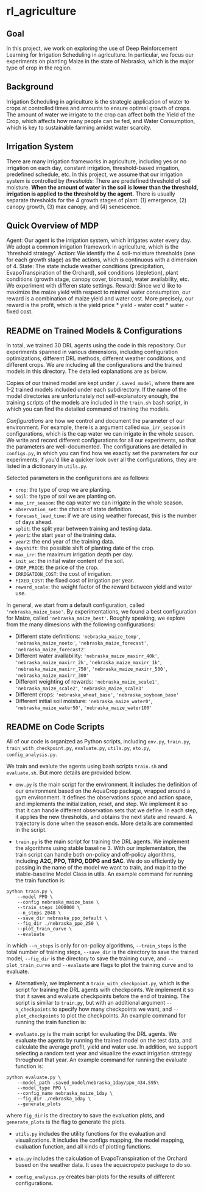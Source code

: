 # rl_agriculture

## Goal 
In this project, we work on exploring the use of Deep Reinforcement Learning for Irrigation Scheduling in agriculture. In particular, we focus our experiments on planting Maize in the state of Nebraska, which is the major type of crop in the region. 

## Background 
Irrigation Scheduling in agriculture is the strategic application of water to crops at controlled times and amounts to ensure optimal growth of crops. The amount of water we irrigate to the crop can affect both the Yield of the Crop, which affects how many people can be fed, and Water Consumption, which is key to sustainable farming amidst water scarcity. 

## Irrigation System  
There are many irrigation frameworks in agriculture, including yes or no irrigation on each day, constant irrigation, threshold-based irrigation, predefined schedule, etc. In this project, we assume that our irrigation system is controlled by *thresholds*: There are predefined threshold of soil moisture. **When the amount of water in the soil is lower than the threshold, irrigation is applied to the threshold by the agent.** There is usually separate thresholds for the 4 growth stages of plant: (1) emergence, (2) canopy growth, (3) max canopy, and (4) senescence. 

## Quick Overview of MDP 
Agent: Our agent is the irrigation system, which irrigates water every day. We adopt a common irrigation framework in agriculture, which is the 'threshold strategy'. 
Action: We identify the 4 soil-moisture thresholds (one for each growth stage) as the actions, which is continuous with a dimension of 4. 
State: The state include weather conditions (precipitation, EvapoTranspiration of the Orchard), soil conditions (depletion), plant conditions (growth stage, canopy cover, biomass), water availability, etc. We experiment with differen state settings. 
Reward: Since we'd like to maximize the maize yield with respect to minimal water consumption, our reward is a combination of maize yield and water cost. More precisely, our reward is the profit, which is the yield price * yield - water cost * water - fixed cost. 

## README on Trained Models & Configurations 
In total, we trained 30 DRL agents using the code in this repository. Our experiments spanned in various dimensions, including configuration optimizations, different DRL methods, different weather conditions, and different crops. We are including all the configurations and the trained models in this directory. The detailed explanations are as below. 

Copies of our trained model are kept under `/.saved_model`, where there are 1-2 trained models included under each subdirectory. If the name of the model directories are unfortunately not self-explanatory enough, the training scripts of the models are included in the `train.sh` bash script, in which you can find the detailed command of training the models. 

*Configurations* are how we control and document the parameter of our environment. For example, there is a argument called `max_irr_season` in configurations, which is the cap water we can irrigate in the whole season. We write and record different configurations for all our experiments, so that the parameters are well-documented. The configurations are detailed in `configs.py`, in which you can find how we exactly set the parameters for our experiments; if you'd like a quicker look over all the configurations, they are listed in a dictionary in `utils.py`. 

Selected parameters in the configurations are as follows: 
* `crop`: the type of crop we are planting. 
* `soil`: the type of soil we are planting on.
* `max_irr_season`: the cap water we can irrigate in the whole season. 
* `observation_set`: the choice of state definition. 
* `forecast_lead_time`: if we are using weather forecast, this is the number of days ahead. 
* `split`: the split year between training and testing data. 
* `year1`: the start year of the training data.
* `year2`: the end year of the training data.
* `dayshift`: the possible shift of planting date of the crop.
* `max_irr`: the maximum irrigation depth per day.
* `init_wc`: the initial water content of the soil.
* `CROP_PRICE`: the price of the crop.
* `IRRIGATION_COST`: the cost of irrigation.
* `FIXED_COST`: the fixed cost of irrigation per year. 
* `reward_scale`: the weight factor of the reward between yield and water use. 

In general, we start from a default configuration, called `'nebraska_maize_base'`. By experimentations, we found a best configuration for Maize, called `'nebraska_maize_best'`. Roughly speaking, we explore from the many dimesions with the following configurations: 
* Different state definitions: `'nebraska_maize_temp'`, `'nebraska_maize_noeto'`, `'nebraska_maize_forecast'`, `'nebraska_maize_forecast2'` 
* Different water availability: `'nebraska_maize_maxirr_40k'`, `'nebraska_maize_maxirr_2k'`, `'nebraska_maize_maxirr_1k'`, `'nebraska_maize_maxirr_750'`, `'nebraska_maize_maxirr_500'`, `'nebraska_maize_maxirr_300'` 
* Different weighting of rewards: `'nebraska_maize_scale1'`, `'nebraska_maize_scale2'`, `'nebraska_maize_scale3'`
* Different crops: `'nebraska_wheat_base'`, `'nebraska_soybean_base'` 
* Different initial soil moisture: `'nebraska_maize_water0'`, `'nebraska_maize_water50'`, `'nebraska_maize_water100'` 

## README on Code Scripts 
All of our code is organized as Python scripts, including `env.py`, `train.py`, `train_with_checkpoint.py`, `evaluate.py`, `utils.py`, `eto.py`, `config_analysis.py`. 

We train and evalute the agents using bash scripts `train.sh` and `evaluate.sh`. But more details are provided below. 

* `env.py` is the main script for the environment. It includes the definition of our environment based on the AquaCrop package, wrapped around a gym environment. It defines the observations space and action space, and implements the initialization, reset, and step. We implement it so that it can handle different observation sets that we define. In each step, it applies the new thresholds, and obtains the next state and reward. A trajectory is done when the season ends. More details are commented in the script. 

* `train.py` is the main script for training the DRL agents. We implement the algorithms using stable baseline 3. With our implementation, the train script can handle both on-policy and off-policy algorithms, including **A2C, PPO, TRPO, DDPG and SAC**. We do so efficiently by passing in the name of the model we want to train, and map it to the stable-baseline Model Class in utils. An example command for running the train function is: 
```
python train.py \
    --model PPO \
    --config nebraska_maize_base \
    --train_steps 1000000 \
    --n_steps 2048 \
    --save_dir nebraska_ppo_default \
    --fig_dir ./nebraska_ppo_250 \
    --plot_train_curve \
    --evaluate 
``` 
in which `--n_steps` is only for on-policy algorithms, `--train_steps` is the total number of training steps, `--save_dir` is the directory to save the trained model, `--fig_dir` is the directory to save the training curve, and `--plot_train_curve` and `--evaluate` are flags to plot the training curve and to evaluate. 

* Alternatively, we implement a `train_with_checkpoint.py`, which is the script for training the DRL agents with checkpoints. We implement it so that it saves and evaluate checkpoints before the end of training. The script is similar to `train.py`, but with an additional argument `--n_checkpoints` to specify how many checkpoints we want, and `--plot_checkpoints` to plot the checkpoints. An example command for running the train function is: 

* `evaluate.py` is the main script for evaluating the DRL agents. We evaluate the agents by running the trained model on the test data, and calculate the average profit, yield and water use. In addition, we support selecting a random test year and visualize the exact irrigation strategy throughout that year. An example command for running the evaluate function is: 
``` 
python evaluate.py \
    --model_path .saved_model/nebraska_1day/ppo_434.595\
    --model_type PPO \
    --config_name nebraska_maize_1day \
    --fig_dir ./nebraska_1day \
    --generate_plots   
```  
where `fig_dir` is the directory to save the evaluation plots, and `generate_plots` is the flag to generate the plots. 

* `utils.py` includes the utility functions for the evaluation and visualizations. It includes the configs mapping, the model mapping, evaluation function, and all kinds of plotting functions. 

* `eto.py` includes the calculation of EvapoTranspiration of the Orchard based on the weather data. It uses the aquacropeto package to do so. 

* `config_analysis.py` creates bar-plots for the results of different configurations. 
